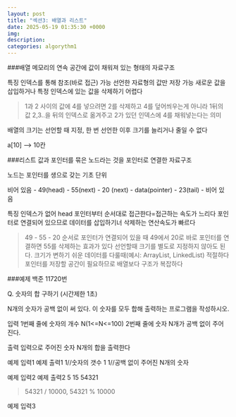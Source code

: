 ```yaml
---
layout: post
title: "섹션3: 배열과 리스트"
date: 2025-05-19 01:35:30 +0000
img:
description:
categories: algorythm1
---
```





###배열 
메모리의 연속 공간에 값이 채워져 있는 형태의 자료구조 

특징
인덱스를 통해 참조(바로 접근) 가능 
선언한 자료형의 값만 저장 가능
새로운 값을 삽입하거나 특정 인덱스에 있는 값을 삭제하기 어렵다 

>1과 2 사이의 값에 4를 넣으려면 
2를 삭제하고 4를 덮어씌우는게 아니라 1뒤의 값 2,3..을 뒤의 인덱스로 옮겨주고 2가 있던 인덱스에 4를 채워넣는다는 의미 

배열의 크기는 선언할 때 지정, 한 번 선언한 이후 크기를 늘리거나 줄일 수 없다 

a[10]  --> 10칸 


###리스트 
값과 포인터를 묶은 노드라는 것을 포인터로 연결한 자료구조 

노드는 포인터를 생으로 갖는 기초 단위 

비어 있음 - 49(head) - 55(next) - 20 (next) - data(pointer) - 23(tail) - 비어 있음

특징
인덱스가 없어 head 포인터부터 순서대로 접근한다=접근하는 속도가 느리다 
포인터로 연결되어 있으므로 데이터를 삽입하기너 삭제하는 연산속도가 빠르다 

>49 - 55 - 20 순서로 포인터가 연결되어 있을 때 
49에서 20로 바로 포인터를 연결하면 55를 삭제하는 효과가 있다 
선언할때 크기를 별도로 지정하지 않아도 된다. 크기가 변하기 쉬운 데이터를 다룰때(예시: ArrayList, LinkedList) 적절하다 
포인터를 저장할 공간이 필요하므로 배열보다 구조가 복잡하다 

###예제
백준 11720번

Q. 숫자의 합 구하기 (시간제한 1초)

N개의 숫자가 공백 없이 써 있다. 이 숫자를 모두 합해 출력하는 프로그램을 작성하시오.

입력
1번째 줄에 숫자의 개수 N(1<=N<=100) 2번째 줄에 숫자 N개가 공백 없이 주어진다.

출력
입력으로 주어진 숫자 N개의 합을 출력한다 

예제 입력1                                예제 출력1
1//숫자의 갯수                            1
1//공백 없이 주어진 N개의 숫자      

예제 입력2                                예제 출력2
5                                         15
54321

>54321 / 10000, 54321 % 10000

예제 입력3


